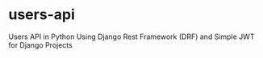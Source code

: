 # users-api
Users API in Python Using Django Rest Framework (DRF) and Simple JWT for Django Projects
